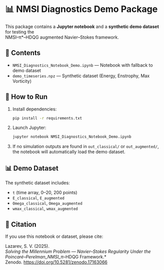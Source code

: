 # 📊 NMSI Diagnostics Demo Package

This package contains a **Jupyter notebook** and a **synthetic demo dataset** for testing the  
NMSI–π*–HDQG augmented Navier–Stokes framework.

## 📂 Contents
- `NMSI_Diagnostics_Notebook_Demo.ipynb` — Notebook with fallback to demo dataset
- `demo_timeseries.npz` — Synthetic dataset (Energy, Enstrophy, Max Vorticity)

## 🚀 How to Run
1. Install dependencies:
   ```bash
   pip install -r requirements.txt
   ```
2. Launch Jupyter:
   ```bash
   jupyter notebook NMSI_Diagnostics_Notebook_Demo.ipynb
   ```
3. If no simulation outputs are found in `out_classical/` or `out_augmented/`,  
   the notebook will automatically load the demo dataset.

## 📊 Demo Dataset
The synthetic dataset includes:
- `t` (time array, 0–20, 200 points)
- `E_classical`, `E_augmented`
- `Omega_classical`, `Omega_augmented`
- `wmax_classical`, `wmax_augmented`

## 🔬 Citation
If you use this notebook or dataset, please cite:

Lazarev, S. V. (2025).  
*Solving the Millennium Problem — Navier–Stokes Regularity Under the Poincaré–Perelman_NMSI_π*–HDQG Framework.*  
Zenodo. https://doi.org/10.5281/zenodo.17163066
